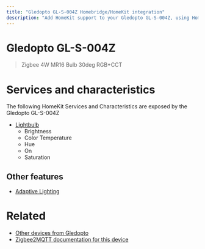 ```yaml
---
title: "Gledopto GL-S-004Z Homebridge/HomeKit integration"
description: "Add HomeKit support to your Gledopto GL-S-004Z, using Homebridge, Zigbee2MQTT and homebridge-z2m."
---
```

<!---
This file has been GENERATED using src/docgen/docgen.ts
DO NOT EDIT THIS FILE MANUALLY!
-->
# Gledopto GL-S-004Z
> Zigbee 4W MR16 Bulb 30deg RGB+CCT


# Services and characteristics
The following HomeKit Services and Characteristics are exposed by
the Gledopto GL-S-004Z

* [Lightbulb](../../light.md)
  * Brightness
  * Color Temperature
  * Hue
  * On
  * Saturation


## Other features
* [Adaptive Lighting](../../light.md)


# Related
* [Other devices from Gledopto](../index.md#gledopto)
* [Zigbee2MQTT documentation for this device](https://www.zigbee2mqtt.io/devices/GL-S-004Z.html)